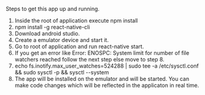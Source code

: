 Steps to get this app up and running.
1. Inside the root of application execute npm install
2. npm install -g react-native-cli
3. Download android studio.
4. Create a emulator device and start it.
5. Go to root of application and run react-native start.
6. If you get an error like Error: ENOSPC: System limit for number of file watchers reached follow the next step else move to step 8.
7. echo fs.inotify.max_user_watches=524288 | sudo tee -a /etc/sysctl.conf && sudo sysctl -p && sysctl --system
8. The app will be installed on the emulator and will be started. You can make code changes which will be reflected in the applicaton in real time.